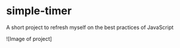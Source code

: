 # simple-timer

A short project to refresh myself on the best practices of JavaScript

![Image of project]
